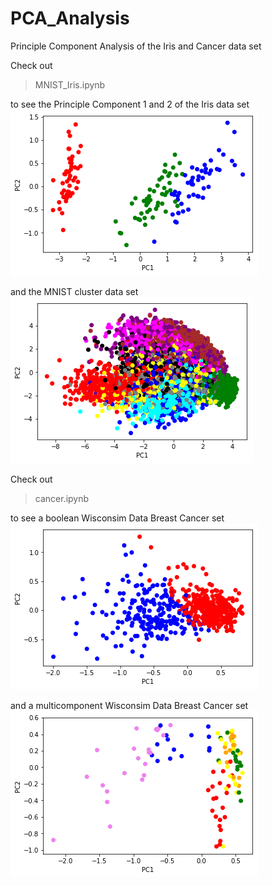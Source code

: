 # PCA_Analysis
Principle Component Analysis of the Iris and Cancer data set

Check out
> MNIST_Iris.ipynb

to see the Principle Component 1 and 2 of the Iris data set 
![iris data set](https://github.com/vanities/PCA_Analysis/blob/master/images/iris.png)


and the MNIST cluster data set 
![MNIST data set](https://github.com/vanities/PCA_Analysis/blob/master/images/mnist.png)


Check out
> cancer.ipynb


to see a boolean Wisconsim Data Breast Cancer set 
![WDBC data set](https://github.com/vanities/PCA_Analysis/blob/master/images/WDBC.png)


and a multicomponent Wisconsim Data Breast Cancer set
![WDBC2 data set](https://github.com/vanities/PCA_Analysis/blob/master/images/WDBC2.png)
